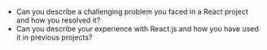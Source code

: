 - Can you describe a challenging problem you faced in a React project and how you resolved it?
- Can you describe your experience with React.js and how you have used it in previous projects?



